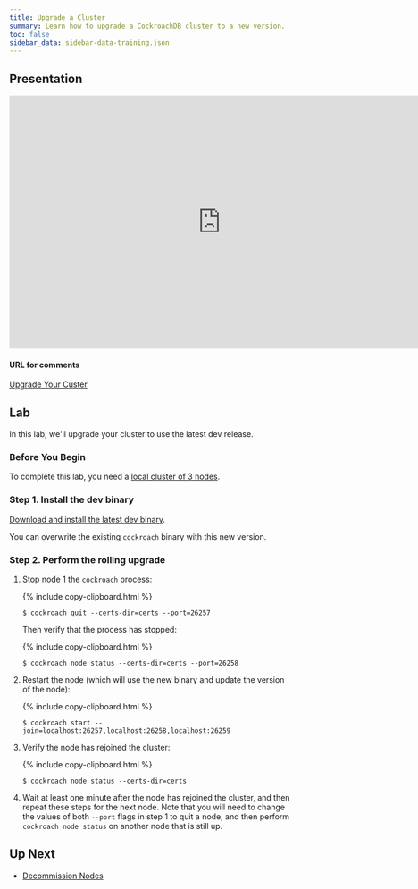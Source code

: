 ```yaml
---
title: Upgrade a Cluster
summary: Learn how to upgrade a CockroachDB cluster to a new version.
toc: false
sidebar_data: sidebar-data-training.json
---
```


<div id="toc"></div>

## Presentation

<iframe src="https://docs.google.com/presentation/d/e/2PACX-1vQFwUiv1205icOGxTN4OlMuMYSGjbx9Co3Ggx2mRsI9F9-pEUsvwkaJjOXb92ws1oOG-OY0j-C43G-j/embed?start=false&loop=false" frameborder="0" width="756" height="454" allowfullscreen="true" mozallowfullscreen="true" webkitallowfullscreen="true"></iframe>

#### URL for comments

[Upgrade Your Custer](https://docs.google.com/presentation/d/1V_Y-V5EjUXNnw7RVgpdZx5Z0_JYP4IqYgkeklvqV5EA)

## Lab

In this lab, we'll upgrade your cluster to use the latest dev release.

### Before You Begin

To complete this lab, you need a [local cluster of 3 nodes](3-node-local-secure-cluster.html).

### Step 1. Install the dev binary

[Download and install the latest dev binary](../dev/install-cockroachdb.html).

You can overwrite the existing `cockroach` binary with this new version.

### Step 2. Perform the rolling upgrade

1. Stop node 1 the `cockroach` process:

    {% include copy-clipboard.html %}
    ~~~ shell
    $ cockroach quit --certs-dir=certs --port=26257
    ~~~

    Then verify that the process has stopped:

    {% include copy-clipboard.html %}
    ~~~ shell
    $ cockroach node status --certs-dir=certs --port=26258
    ~~~

2. Restart the node (which will use the new binary and update the version of the node):

    {% include copy-clipboard.html %}
    ~~~ shell
    $ cockroach start --join=localhost:26257,localhost:26258,localhost:26259
    ~~~

3. Verify the node has rejoined the cluster:

    {% include copy-clipboard.html %}
    ~~~ shell
    $ cockroach node status --certs-dir=certs
    ~~~

4. Wait at least one minute after the node has rejoined the cluster, and then repeat these steps for the next node. Note that you will need to change the values of both `--port` flags in step 1 to quit a node, and then perform `cockroach node status` on another node that is still up.

## Up Next

- [Decommission Nodes](decommission-nodes.html)
